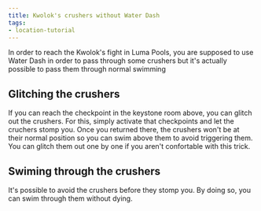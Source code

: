 ```yaml
---
title: Kwolok's crushers without Water Dash
tags:
- location-tutorial
---
```


In order to reach the Kwolok's fight in Luma Pools, you are supposed to use Water Dash in order to pass through some crushers but it's actually possible to pass them through normal swimming

## Glitching the crushers

If you can reach the checkpoint in the keystone room above, you can glitch out the crushers. For this, simply activate that checkpoints and let the cruchers stomp you. Once you returned there, the crushers won't be at their normal position so you can swim above them to avoid triggering them. You can glitch them out one by one if you aren't confortable with this trick.

<youtube-video id="9ku72WWaOCA"></youtube-video>

## Swiming through the crushers

It's possible to avoid the crushers before they stomp you. By doing so, you can swim through them without dying.

<youtube-video id="GyNdZbLVsmU"></youtube-video>
